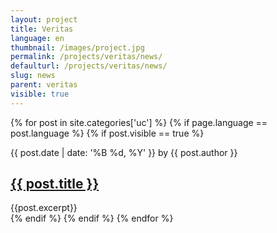 ```yaml
---
layout: project
title: Veritas
language: en
thumbnail: /images/project.jpg
permalink: /projects/veritas/news/
defaulturl: /projects/veritas/news/
slug: news
parent: veritas
visible: true
---
```

{% for post in site.categories['uc'] %}
{% if page.language == post.language %}
{% if post.visible == true %}
<div class="{{ post.slug }}">
<p class="date marginb0"><span class="c_f00">{{ post.date | date: '%B %d, %Y' }}</span> by {{ post.author }}</p>
<h2 class="margint0"><a class="" href="{{ site.baseurl }}{{ post.permalink }}{% if page.language != 'en' %}/{{ page.language }}/{% endif %}">{{ post.title }}</a></h2>
<div class="text">{{post.excerpt}}</div>
</div>
{% endif %}
{% endif %}
{% endfor %}


